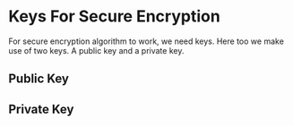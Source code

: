 # Keys For Secure Encryption

For secure encryption algorithm to work, we need keys.
Here too we make use of two keys.
A public key and a private key.

## Public Key


## Private Key


